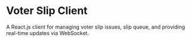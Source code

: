 # Voter Slip Client

A React.js client for managing voter slip issues, slip queue, and providing real-time updates via WebSocket.
